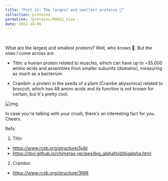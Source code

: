 ```yaml
---
title: "Post 22: The largest and smallest proteins 📏"
collection: proteins
permalink: /proteins/00022_size
date: 2022-10-06
---
```


&nbsp;


What are the largest and smallest proteins? Well, who knows 🤷. But the ones I come across are:

* Titin: a human protein related to muscles, which can have up to ~35,000 amino acids and assembles from smaller subunits (domains), measuring as much as a bacterium

* Crambin: a protein in the seeds of a plant (Crambe abyssinica) related to broccoli, which has 48 amino acids and its function is not known for certain, but it's pretty cool.

![img](/images/proteins/00022_size.jpg)

In case you're talking with your crush, there's an interesting fact for you. Cheers.

Refs:

1. Titin
* <https://www.rcsb.org/structure/5jdd>
* <https://rbvi.github.io/chimerax-recipes/big_alphafold/bigalpha.html>

2. Crambin
* <https://www.rcsb.org/structure/3NIR>
